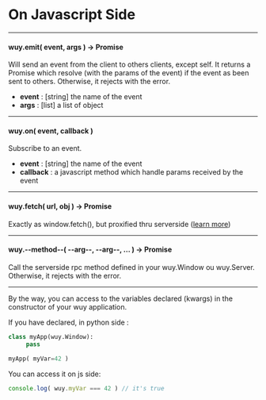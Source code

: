 # On Javascript Side

---
#### wuy.emit( event, args ) -> Promise
Will send an event from the client to others clients, except self. It returns a Promise which resolve (with the params of the event) if the event as been sent to others. Otherwise, it rejects with the error.
  * **event** : [string] the name of the event
  * **args** : [list] a list of object

---
#### wuy.on( event, callback )
Subscribe to an event.
  * **event** : [string] the name of the event
  * **callback** : a javascript method which handle params received by the event

---
#### wuy.fetch( url, obj ) -> Promise
Exactly as window.fetch(), but proxified thru serverside ([learn more](https://github.com/manatlan/wuy/blob/master/wiki/proxify.md))

---
#### wuy.--method--( --arg--, --arg--, ... ) -> Promise
Call the serverside rpc method defined in your wuy.Window ou wuy.Server. Otherwise, it rejects with the error.

---
By the way, you can access to the variables declared (kwargs) in the constructor of your wuy application.

If you have declared, in python side :

```python
class myApp(wuy.Window):
     pass
     
myApp( myVar=42 )
```
You can access it on js side:

```javascript
console.log( wuy.myVar === 42 ) // it's true
```


